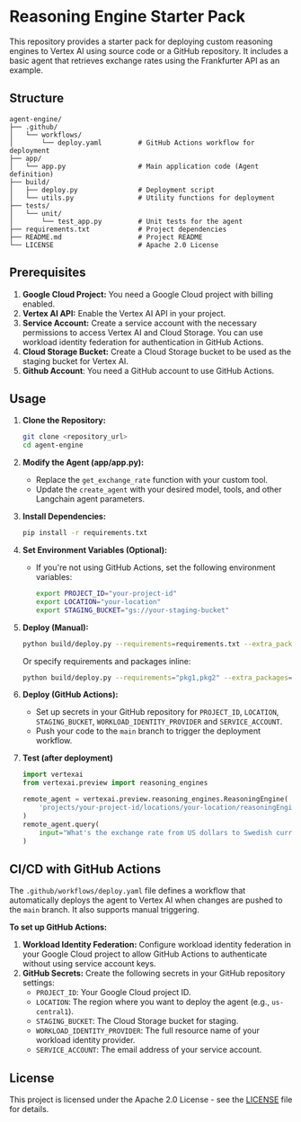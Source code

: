 # Reasoning Engine Starter Pack

This repository provides a starter pack for deploying custom reasoning engines to Vertex AI using source code or a GitHub repository. It includes a basic agent that retrieves exchange rates using the Frankfurter API as an example.

## Structure

```
agent-engine/
├── .github/
│   └── workflows/
│       └── deploy.yaml         # GitHub Actions workflow for deployment
├── app/
│   └── app.py                  # Main application code (Agent definition)
├── build/
│   ├── deploy.py               # Deployment script
│   └── utils.py                # Utility functions for deployment
├── tests/
│   └── unit/
│       └── test_app.py         # Unit tests for the agent
├── requirements.txt            # Project dependencies
├── README.md                   # Project README
└── LICENSE                     # Apache 2.0 License
```

## Prerequisites

1.  **Google Cloud Project:** You need a Google Cloud project with billing enabled.
2.  **Vertex AI API:** Enable the Vertex AI API in your project.
3.  **Service Account:** Create a service account with the necessary permissions to access Vertex AI and Cloud Storage. You can use workload identity federation for authentication in GitHub Actions.
4.  **Cloud Storage Bucket:** Create a Cloud Storage bucket to be used as the staging bucket for Vertex AI.
5. **Github Account**: You need a GitHub account to use GitHub Actions.

## Usage

1.  **Clone the Repository:**

    ```bash
    git clone <repository_url>
    cd agent-engine
    ```

2.  **Modify the Agent (app/app.py):**

    *   Replace the `get_exchange_rate` function with your custom tool.
    *   Update the `create_agent` with your desired model, tools, and other Langchain agent parameters.

3.  **Install Dependencies:**

    ```bash
    pip install -r requirements.txt
    ```

4.  **Set Environment Variables (Optional):**

    *   If you're not using GitHub Actions, set the following environment variables:

        ```bash
        export PROJECT_ID="your-project-id"
        export LOCATION="your-location"
        export STAGING_BUCKET="gs://your-staging-bucket"
        ```

5.  **Deploy (Manual):**

    ```bash
    python build/deploy.py --requirements=requirements.txt --extra_packages=app
    ```
    Or specify requirements and packages inline:
    ```bash
    python build/deploy.py --requirements="pkg1,pkg2" --extra_packages="file1.py,file2.py"
    ```

6. **Deploy (GitHub Actions):**
   * Set up secrets in your GitHub repository for `PROJECT_ID`, `LOCATION`, `STAGING_BUCKET`, `WORKLOAD_IDENTITY_PROVIDER` and `SERVICE_ACCOUNT`.
   * Push your code to the `main` branch to trigger the deployment workflow.

7. **Test (after deployment)**
    ```python
    import vertexai
    from vertexai.preview import reasoning_engines

    remote_agent = vertexai.preview.reasoning_engines.ReasoningEngine(
        'projects/your-project-id/locations/your-location/reasoningEngines/your-engine-id'
    )
    remote_agent.query(
        input="What's the exchange rate from US dollars to Swedish currency?",
    )
    ```

## CI/CD with GitHub Actions

The `.github/workflows/deploy.yaml` file defines a workflow that automatically deploys the agent to Vertex AI when changes are pushed to the `main` branch. It also supports manual triggering.

**To set up GitHub Actions:**

1.  **Workload Identity Federation:** Configure workload identity federation in your Google Cloud project to allow GitHub Actions to authenticate without using service account keys.
2.  **GitHub Secrets:** Create the following secrets in your GitHub repository settings:
    *   `PROJECT_ID`: Your Google Cloud project ID.
    *   `LOCATION`: The region where you want to deploy the agent (e.g., `us-central1`).
    *   `STAGING_BUCKET`: The Cloud Storage bucket for staging.
    *   `WORKLOAD_IDENTITY_PROVIDER`: The full resource name of your workload identity provider.
    *   `SERVICE_ACCOUNT`: The email address of your service account.

## License

This project is licensed under the Apache 2.0 License - see the [LICENSE](LICENSE) file for details.

